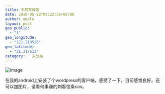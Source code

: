 ```yaml
---
title: 手机写博客
date: 2010-05-22T09:22:35+00:00
author: omale
layout: post
geo_public:
  - "1"
geo_longitude:
  - "121.218526"
geo_latitude:
  - "31.317613"
category:   未分类
---
```

<img style="display:block;margin-right:auto;margin-left:auto;" alt="image" src="/uploads/2010/05/wpid-IMAG0011.jpg" />

在我的android上安装了个wordpress的客户端，感受了一下，目前感觉良好。还可以加图片，请看何事谦的刺客信条cos。